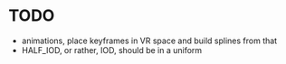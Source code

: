 # TODO

- animations, place keyframes in VR space and build splines from that
- HALF_IOD, or rather, IOD, should be in a uniform
